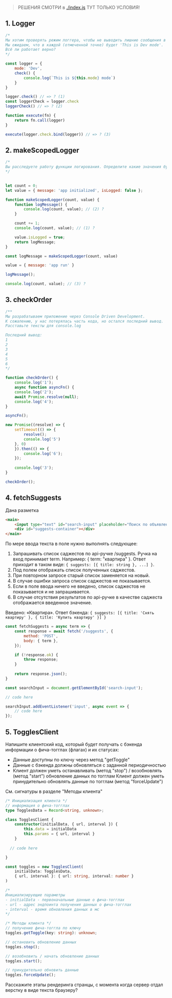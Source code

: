 > РЕШЕНИЯ СМОТРИ в [./index.js](index.js)
> ТУТ ТОЛЬКО УСЛОВИЯ!

## 1. Logger
```js
/*
Мы хотим проверять режим логгера, чтобы не выводить лишние сообщения в консоль.
Мы ожидаем, что в каждой (отмеченной точке) будет 'This is Dev mode'.
Всё ли работает верно?
*/

const logger = {
	mode: 'Dev',
	check() {
		console.log(`This is ${this.mode} mode`)
	}
}

logger.check() // => ? (1)
const loggerCheck = logger.check
loggerCheck() // => ? (2)

function execute(fn) {
	return fn.call(logger)
}

execute(logger.check.bind(logger)) // => ? (3)
```

## 2. makeScopedLogger
```js
/*
Вы расследуете работу функции логирования. Определите какие значения будут у переменных count и value в момент логирования в консоль браузера, как показано ниже
*/
  

let count = 0;
let value = { message: 'app initialized', isLogged: false };

function makeScopedLogger(count, value) {
	function logMessage() {
		console.log(count, value); // (2) ?
	}

	count += 1;
	console.log(count, value); // (1) ?

	value.isLogged = true;
	return logMessage;
}

const logMessage = makeScopedLogger(count, value)

value = { message: 'app run' }

logMessage();

console.log(count, value); // (3) ?
```

## 3. checkOrder
```js
/**
Мы разрабатываем приложение через Console Driven Development.
К сожалению, у нас потерялась часть кода, но остался последний вывод.
Расставьте тексты для console.log

Последний вывод:
1
2
3
4
5
6
*/

function checkOrder() {
	console.log('1');
	async function asyncFn() {
	console.log('2');
	await Promise.resolve(null);
	console.log('4');
}

asyncFn();

new Promise((resolve) => {
	setTimeout(() => {
		resolve();
		console.log('5')
	}, 0)
	}).then(() => {
		console.log('6');
	});
	
	console.log('3');
}

checkOrder();
```

## 4.  fetchSuggests
Дана разметка
```html
<main>
	<input type="text" id="search-input" placeholder="Поиск по объявлениям" />
	<div id="suggests-container"></div>
</main>
```

По мере ввода текста в поле нужно выполнять следующее:
1. Запрашивать список саджестов по api-ручке /suggests. Ручка на вход принимает term. Например: { term: "квартира" }. Ответ приходит в таком виде: `{ suggests: [{ title: string }, ...] }`.
2. Под полем отображать список полученных саджестов.
3. При повторном запросе старый список заменяется на новый.
4. В случае ошибки запроса список саджестов не показывается.
5. Если в поле ввода ничего не введено, список саджестов не показывается и не запрашивается.
6. В случае отсутствия результатов по api-ручке в качестве саджеста отображается введенное значение.

Введено: «Квартира». Ответ бэкенда: `{ suggests: [{ title: 'Снять квартиру' }, { title: 'Купить квартиру' }] }`

```js
const fetchSuggests = async term => {
	const response = await fetch('/suggests', {
		method: 'POST',
		body: { term },
	});

	if (!response.ok) {
		throw response;
	}
	
	return response.json();
}

const searchInput = document.getElementById('search-input');

// code here

searchInput.addEventListener('input', async event => {
	// code here
});
```

## 5. TogglesClient
Напишите клиентский код, который будет получать с бэкенда информации о фича-тогглах (флагах) и их статусах:
+ Данные доступны по ключу через метод "getToggle"
+ Данные с бэкенда должны обновляться с заданной периодичностью
+ Клиент должен уметь останавливать (метод "stop") / возобновлять (метод "start") обновление данных по тогглам
Клиент должен уметь принудительно обновлять данные по тогглам (метод "forceUpdate")

См. сигнатуры в разделе "Методы клиента"

```ts
/* Инициализация клиента */
// информация о фича-тогглах
type TogglesData = Record<string, unknown>;

class TogglesClient {
	constructor(initialData, { url, interval }) {
		this.data = initialData
		this.params = { url, interval }
	}
	
  // code here

}

const toggles = new TogglesClient(
	initialData: TogglesData,
	{ url, interval }: { url: string, interval: number }
)

/*
Инициализируещие параметры
- initialData - первоначальные данные о фича-тогглах
- url - адрес эндпоинта получения данных о фича-тогглах
- interval - время обновления данных в мс
*/

/* Методы клиента */
// получение фича-тоггла по ключу
toggles.getToggle(key: string): unknown;

// остановить обновление данных
toggles.stop();

// возобновить / начать обновление данных
toggles.start();

// принудительно обновить данные
toggles.forceUpdate();

```

Расскажите этапы рендеринга странцы, с момента когда сервер отдал верстку в виде текста браузеру?
